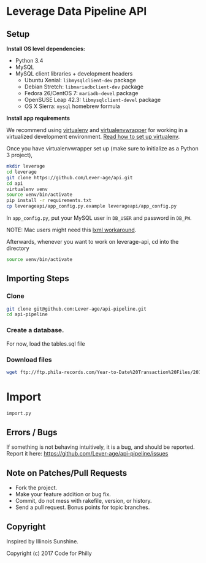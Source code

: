 # Leverage Data Pipeline API


## Setup

**Install OS level dependencies:**

* Python 3.4
* MySQL
* MySQL client libraries + development headers
  + Ubuntu Xenial: `libmysqlclient-dev` package
  + Debian Stretch: `libmariadbclient-dev` package
  + Fedora 26/CentOS 7: `mariadb-devel` package
  + OpenSUSE Leap 42.3: `libmysqlclient-devel` package
  + OS X Sierra: `mysql` homebrew formula

**Install app requirements**

We recommend using [virtualenv](http://virtualenv.readthedocs.org/en/latest/virtualenv.html) and [virtualenvwrapper](http://virtualenvwrapper.readthedocs.org/en/latest/install.html) for working in a virtualized development environment. [Read how to set up virtualenv](http://docs.python-guide.org/en/latest/dev/virtualenvs/).

Once you have virtualenvwrapper set up (make sure to initialize as a Python 3 project),

```bash
mkdir leverage
cd leverage
git clone https://github.com/Lever-age/api.git
cd api
virtualenv venv
source venv/bin/activate
pip install -r requirements.txt
cp leverageapi/app_config.py.example leverageapi/app_config.py
```

In `app_config.py`, put your MySQL user in `DB_USER` and password in `DB_PW`.

  NOTE: Mac users might need this [lxml workaround](http://stackoverflow.com/questions/22313407/clang-error-unknown-argument-mno-fused-madd-python-package-installation-fa).

Afterwards, whenever you want to work on leverage-api, cd into the directory

```bash
source venv/bin/activate
```



## Importing Steps

### Clone

``` bash
git clone git@github.com:Lever-age/api-pipeline.git
cd api-pipeline
```

### Create a database.

For now, load the tables.sql file

### Download files

```bash
wget ftp://ftp.phila-records.com/Year-to-Date%20Transaction%20Files/2017%20YTD/Explorer.Transactions.2017.YTD.txt
```



# Import
```bash
import.py
```


## Errors / Bugs

If something is not behaving intuitively, it is a bug, and should be reported.
Report it here: https://github.com/Lever-age/api-pipeline/issues

## Note on Patches/Pull Requests

* Fork the project.
* Make your feature addition or bug fix.
* Commit, do not mess with rakefile, version, or history.
* Send a pull request. Bonus points for topic branches.

## Copyright

Inspired by Illinois Sunshine.

Copyright (c) 2017 Code for Philly